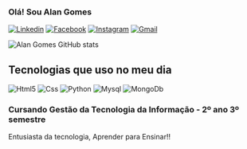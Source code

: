 ### Olá! Sou Alan Gomes

[![Linkedin](https://img.shields.io/badge/LinkedIn-0077B5?style=for-the-badge&logo=linkedin&logoColor=white)](https://linkedin.com/in/alangomes)    [![Facebook](https://img.shields.io/badge/Facebook-1877F2?style=for-the-badge&logo=facebook&logoColor=white)](https://facebook.com/profile.php?id=100054348926993)    [![Instagram](https://img.shields.io/badge/Instagram-E4405F?style=for-the-badge&logo=instagram&logoColor=white)](https://instagram.com/gomes_aln)     [![Gmail](https://img.shields.io/badge/Gmail-D14836?style=for-the-badge&logo=gmail&logoColor=white)](alangomess1997@gmail.com)

![Alan Gomes GitHub stats](https://github-readme-stats.vercel.app/api?username=agn97&show_icons=true&theme=dracula)


## Tecnologias que uso no meu dia 

<div style='display: inline-block'<br/>
  <img aling="center" alt="Html5" src="https://img.shields.io/badge/HTML5-E34F26?style=for-the-badge&logo=html5&logoColor=white"/>
  <img aling="center" alt="Css" src="https://img.shields.io/badge/CSS-239120?&style=for-the-badge&logo=css3&logoColor=white"/>
  <img aling="center" alt="Python" src="https://img.shields.io/badge/Python-14354C?style=for-the-badge&logo=python&logoColor=white"/>
  <img aling="center" alt="Mysql" src="https://img.shields.io/badge/MySQL-00000F?style=for-the-badge&logo=mysql&logoColor=white"/>
  <img aling="center" alt="MongoDb" src="https://img.shields.io/badge/MongoDB-4EA94B?style=for-the-badge&logo=mongodb&logoColor=white"/>
</div><br/> 


### Cursando Gestão da Tecnologia da Informação - 2º ano 3º semestre <br/>
Entusiasta da tecnologia, Aprender para Ensinar!!
